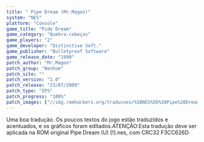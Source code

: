 ```yaml
---
title: " Pipe Dream (Mr.Magoo)"
system: "NES"
platform: "Console"
game_title: "Pide Dream"
game_category: "Quebra-cabeças"
game_players: "2"
game_developer: "Distinctive Soft."
game_publisher: "Bulletproof Software"
game_release_date: "1990"
patch_author: "Mr.Magoo"
patch_group: "Nenhum"
patch_site: ""
patch_version: "1.0"
patch_release: "23/07/2009"
patch_type: "IPS"
patch_progress: "100%"
patch_images: ["//img.romhackers.org/traducoes/%5BNES%5D%20Pipe%20Dream%20-%20Mr.Magoo%20-%201.png","//img.romhackers.org/traducoes/%5BNES%5D%20Pipe%20Dream%20-%20Mr.Magoo%20-%202.png","//img.romhackers.org/traducoes/%5BNES%5D%20Pipe%20Dream%20-%20Mr.Magoo%20-%203.png"]
---
```

Uma boa tradução. Os poucos textos do jogo estão traduzidos e acentuados, e os gráficos foram editados.ATENÇÃO:Esta tradução deve ser aplicada na ROM original Pipe Dream (U) [!].nes, com CRC32 F3CC626D.